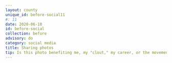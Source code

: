 ```yaml
---
layout: county 
unique_id: before-social11
#: 11
date: 2020-06-10
id: before-social
collection: before
advisory: do
category: social media
title: Sharing photos
tip: Is this photo benefiting me, my "clout," my career, or the movement & activists at the forefront?
---
```


